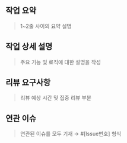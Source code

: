 ## 작업 요약

> 1~2줄 사이의 요약 설명

## 작업 상세 설명

> 주요 기능 및 로직에 대한 설명을 작성

## 리뷰 요구사항

> 리뷰 예상 시간 및 집중 리뷰 부분

## 연관 이슈

> 연관된 이슈를 모두 기재 → #[Issue번호] 형식
